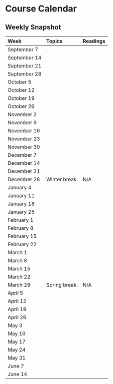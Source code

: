 # Course Calendar

## Weekly Snapshot

| Week | Topics | Readings |
| :--- | :--- | :--- |
| September 7 |  |  |
| September 14 |  |  |
| September 21 |  |  |
| September 28 |  |  |
| October 5 |  |  |
| October 12 |  |  |
| October 19 |  |  |
| October 26 |  |  |
| November 2 |  |  |
| November 9 |  |  |
| November 16 |  |  |
| November 23 |  |  |
| November 30 |  |  |
| December 7 |  |  |
| December 14 |  |  |
| December 21 |  |  |
| December 28 | Winter break. | N/A |
| January 4 |  |  |
| January 11 |  |  |
| January 18 |  |  |
| January 25 |  |  |
| February 1 |  |  |
| February 8 |  |  |
| February 15 |  |  |
| February 22 |  |  |
| March 1 |  |  |
| March 8 |  |  |
| March 15 |  |  |
| March 22 |  |  |
| March 29 | Spring break. | N/A |
| April 5 |  |  |
| April 12 |  |  |
| April 19 |  |  |
| April 26 |  |  |
| May 3 |  |  |
| May 10 |  |  |
| May 17 |  |  |
| May 24 |  |  |
| May 31 |  |  |
| June 7 |  |  |
| June 14 |  |  |

